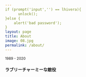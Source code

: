 ```yaml
---
if (prompt('input','') == lhivera){
	  unlock();
}else {
    alert('bad password');
}
layout: page
title: About
image: 08.jpg
permalink: /about/
---
```


<small>1989 - 2020</small>
#### ラブリーチャーミーな敵役

